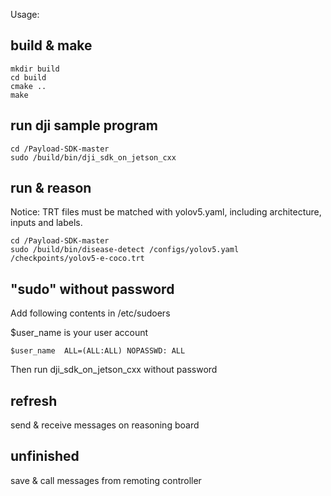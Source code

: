 Usage:

## build & make

```
mkdir build
cd build
cmake ..
make
```

## run dji sample program

```
cd /Payload-SDK-master
sudo /build/bin/dji_sdk_on_jetson_cxx
```

## run & reason

Notice: TRT files must be matched with yolov5.yaml, including architecture, inputs and labels.
```
cd /Payload-SDK-master
sudo /build/bin/disease-detect /configs/yolov5.yaml /checkpoints/yolov5-e-coco.trt
```

## "sudo" without password
Add following contents in /etc/sudoers

$user_name is your user account
```
$user_name  ALL=(ALL:ALL) NOPASSWD: ALL
```
Then run dji_sdk_on_jetson_cxx without password

## refresh

send & receive messages on reasoning board

## unfinished

save & call messages from remoting controller
